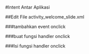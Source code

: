 #Intent Antar Aplikasi

##Edit File activity_welcome_slide.xml

###tambahkan event onclick

###buat fungsi handler onclick 

###Isi fungsi handler onclick
